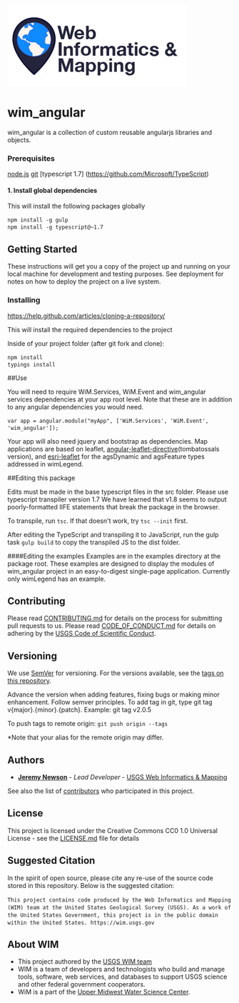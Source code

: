 ![WiM](wimlogo.png)

# wim_angular

wim_angular is a collection of custom reusable angularjs libraries and objects.

### Prerequisites

[node.js](http://nodejs.org)
[git](https://git-scm.com/)
[typescript 1.7] (https://github.com/Microsoft/TypeScript)

#### 1.  Install global dependencies
This will install the following packages globally

```
npm install -g gulp
npm install -g typescript@~1.7
```

## Getting Started

These instructions will get you a copy of the project up and running on your local machine for development and testing purposes. See deployment for notes on how to deploy the project on a live system.

### Installing

https://help.github.com/articles/cloning-a-repository/

This will install the required dependencies to the project

Inside of your project folder (after git fork and clone):
```
npm install
typings install
```


##Use

You will need to require WiM.Services, WiM.Event and wim_angular services dependencies at your app root level. Note that these are in addition to any angular dependencies you would need.

```
var app = angular.module("myApp", ['WiM.Services', 'WiM.Event', 'wim_angular']);
```

Your app will also need jquery and bootstrap as dependencies. Map applications are based on leaflet, [angular-leaflet-directive](https://github.com/tombatossals/angular-leaflet-directive)(tombatossals version), and [esri-leaflet](https://github.com/Esri/esri-leaflet) for the agsDynamic and agsFeature types addressed in wimLegend.




##Editing this package

Edits must be made in the base typescript files in the src folder. Please use typescript transpiler version 1.7 We have learned that v1.8 seems to output poorly-formatted IIFE statements that break the package in the browser.

To transpile, run `tsc`. If that doesn't work, try `tsc --init` first.

After editing the TypeScript and transpiling it to JavaScript, run the gulp task `gulp build` to copy the transpiled JS to the dist folder.

####Editing the examples
Examples are in the examples directory at the package root. These examples are designed to display the modules of wim_angular project in an easy-to-digest single-page application. Currently only wimLegend has an example.

## Contributing

Please read [CONTRIBUTING.md](CONTRIBUTING.md) for details on the process for submitting pull requests to us. Please read [CODE_OF_CONDUCT.md](CODE_OF_CONDUCT.md) for details on adhering by the [USGS Code of Scientific Conduct](https://www2.usgs.gov/fsp/fsp_code_of_scientific_conduct.asp).

## Versioning

We use [SemVer](http://semver.org/) for versioning. For the versions available, see the [tags on this repository](../../tags). 

Advance the version when adding features, fixing bugs or making minor enhancement. Follow semver principles. To add tag in git, type git tag v{major}.{minor}.{patch}. Example: git tag v2.0.5

To push tags to remote origin: `git push origin --tags`

*Note that your alias for the remote origin may differ.

## Authors

* **[Jeremy Newson](https://www.usgs.gov/staff-profiles/jeremy-k-newson)**  - *Lead Developer* - [USGS Web Informatics & Mapping](https://wim.usgs.gov/)

See also the list of [contributors](../../graphs/contributors) who participated in this project.

## License

This project is licensed under the Creative Commons CC0 1.0 Universal License - see the [LICENSE.md](LICENSE.md) file for details

## Suggested Citation

In the spirit of open source, please cite any re-use of the source code stored in this repository. Below is the suggested citation:

`This project contains code produced by the Web Informatics and Mapping (WIM) team at the United States Geological Survey (USGS). As a work of the United States Government, this project is in the public domain within the United States. https://wim.usgs.gov`


## About WIM

* This project authored by the [USGS WIM team](https://wim.usgs.gov)
* WIM is a team of developers and technologists who build and manage tools, software, web services, and databases to support USGS science and other federal government cooperators.
* WiM is a part of the [Upper Midwest Water Science Center](https://www.usgs.gov/centers/wisconsin-water-science-center).
